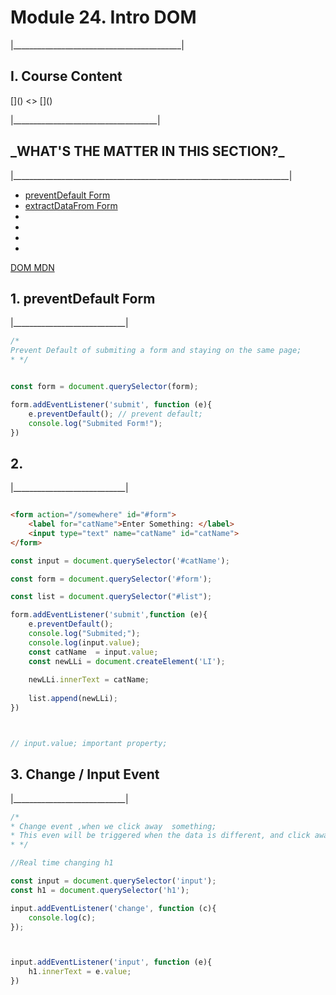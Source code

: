 <h1>Module 24. Intro DOM</h1>
<p>|__________________________________________|</p>

<h2>I. Course Content</h2>
[]()
<>
[]()
<p>|____________________________________|</p>


<h2>_WHAT'S THE MATTER IN THIS SECTION?_</h2>
<p>|_____________________________________________________________________|</p>


<p id="goUP"></p>
<ul>
    <li><a href="#u1">preventDefault Form</a></li>
    <li><a href="#u1">extractDataFrom Form</a></li>
    <li><a href="#u1"></a></li>
    <li><a href="#u1"></a></li>
    <li><a href="#u1"></a></li>
    <li><a href="#u1"></a></li>
</ul>

[DOM MDN](https://developer.mozilla.org/en-US/docs/Web/API/Document_Object_Model)



<h2 id="u1">1. preventDefault Form</h2>
<p>|____________________________|</p>

```javascript
/*
Prevent Default of submiting a form and staying on the same page;
* */


const form = document.querySelector(form);

form.addEventListener('submit', function (e){
    e.preventDefault(); // prevent default;
    console.log("Submited Form!");
})
```


<h2 id="u2">2. </h2>
<p>|____________________________|</p>

```html

<form action="/somewhere" id="#form">
    <label for="catName">Enter Something: </label>
    <input type="text" name="catName" id="catName">
</form>
```

```javascript
const input = document.querySelector('#catName');

const form = document.querySelector('#form');

const list = document.querySelector("#list");

form.addEventListener('submit',function (e){
    e.preventDefault();
    console.log("Submited;");
    console.log(input.value);
    const catName  = input.value;
    const newLLi = document.createElement('LI');
    
    newLLi.innerText = catName;
    
    list.append(newLLi);
})



// input.value; important property;

```


<h2 id="u3">3. Change  / Input Event</h2>
<p>|____________________________|</p>

```javascript
/*
* Change event ,when we click away  something;
* This even will be triggered when the data is different, and click away;
* */

//Real time changing h1

const input = document.querySelector('input');
const h1 = document.querySelector('h1');

input.addEventListener('change', function (c){
    console.log(c);
});



input.addEventListener('input', function (e){
    h1.innerText = e.value;
})


```